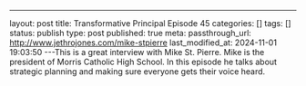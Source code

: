 ---
layout: post
title: Transformative Principal Episode 45
categories: []
tags: []
status: publish
type: post
published: true
meta:
  passthrough_url: http://www.jethrojones.com/mike-stpierre
last_modified_at: 2024-11-01 19:03:50
---This is a great interview with Mike St. Pierre. Mike is the president of Morris Catholic High School. In this episode he talks about strategic planning and making sure everyone gets their voice heard.
